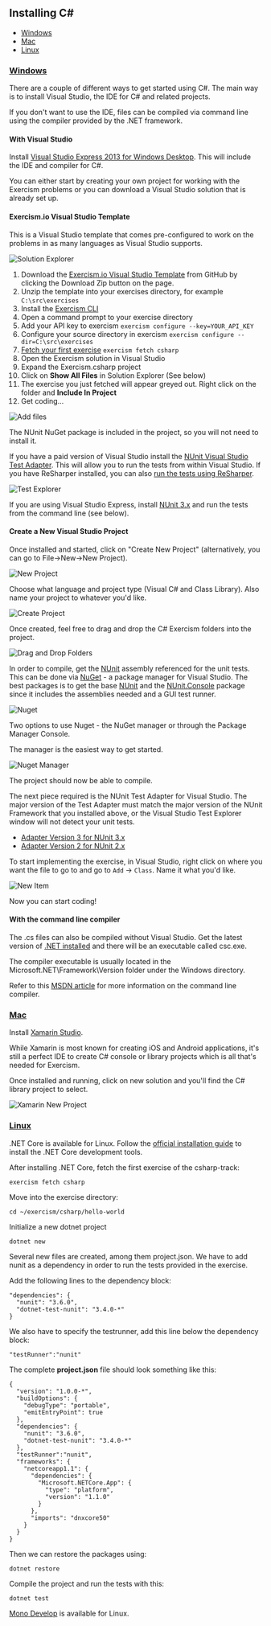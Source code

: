 ## Installing C&#35;

* [Windows](#windows)
* [Mac](#mac)
* [Linux](#linux)

### [Windows](#windows)
There are a couple of different ways to get started using C#. The main way is to
install Visual Studio, the IDE for C# and related projects.

If you don't want to use the IDE, files can be compiled via command line using the
compiler provided by the .NET framework.

#### With Visual Studio

Install [Visual Studio Express 2013 for Windows Desktop](http://www.visualstudio.com/downloads/download-visual-studio-vs#d-express-windows-desktop). This will include the IDE and compiler for C#.

You can either start by creating your own project for working with the Exercism problems or you can download a Visual Studio solution that is already set up.

#### Exercism.io Visual Studio Template

This is a Visual Studio template that comes pre-configured to work on the problems in as many languages as Visual Studio supports.

![Solution Explorer](http://x.exercism.io/v3/tracks/csharp/docs/img/SolutionExplorer.png)

1. Download the [Exercism.io Visual Studio Template](https://github.com/rprouse/Exercism.VisualStudio) from GitHub by clicking the Download Zip button on the page.
2. Unzip the template into your exercises directory, for example `C:\src\exercises`
2. Install the [Exercism CLI](http://exercism.io/cli)
3. Open a command prompt to your exercise directory
4. Add your API key to exercism `exercism configure --key=YOUR_API_KEY`
5. Configure your source directory in exercism `exercism configure --dir=C:\src\exercises`
6. [Fetch your first exercise](http://exercism.io/how-it-works/newbie) `exercism fetch csharp`
7. Open the Exercism solution in Visual Studio
8. Expand the Exercism.csharp project
9. Click on **Show All Files** in Solution Explorer (See below)
10. The exercise you just fetched will appear greyed out. Right click on the folder and **Include In Project**
11. Get coding...

![Add files](http://x.exercism.io/v3/tracks/csharp/docs/img/AddFiles.png)

The NUnit NuGet package is included in the project, so you will not need to install it.

If you have a paid version of Visual Studio install the [NUnit Visual Studio Test Adapter](https://visualstudiogallery.msdn.microsoft.com/6ab922d0-21c0-4f06-ab5f-4ecd1fe7175d). This will allow you to run the tests from within Visual Studio. If you have ReSharper installed, you can also [run the tests using ReSharper](https://www.jetbrains.com/resharper/features/unit_testing.html).

![Test Explorer](http://x.exercism.io/v3/tracks/csharp/docs/img/TestExplorer.png)

If you are using Visual Studio Express, install [NUnit 3.x](http://www.nunit.org/) and run the tests from the command line (see below).

#### Create a New Visual Studio Project

Once installed and started, click on "Create New Project" (alternatively, you can go to File->New->New Project).

![New Project](http://x.exercism.io/v3/tracks/csharp/docs/img/newProject.png)

Choose what language and project type (Visual C# and Class Library). Also name your project to whatever you'd like.

![Create Project](http://x.exercism.io/v3/tracks/csharp/docs/img/createNewProject.png)

Once created, feel free to drag and drop the C# Exercism folders into the project.

![Drag and Drop Folders](http://x.exercism.io/v3/tracks/csharp/docs/img/dragDropFolders.png)

In order to compile, get the [NUnit](http://nunit.org/) assembly referenced for the unit tests. This can be done via [NuGet](http://www.nuget.org/) - a package manager for Visual Studio. The best packages is to get the base [NUnit]() and the [NUnit.Console](https://www.nuget.org/packages/NUnit.Console/)
package since it includes the assemblies needed and a GUI test runner.

![Nuget](http://x.exercism.io/v3/tracks/csharp/docs/img/nugetMenu.png)

Two options to use Nuget - the NuGet manager or through the Package Manager Console.

The manager is the easiest way to get started.

![Nuget Manager](http://x.exercism.io/v3/tracks/csharp/docs/img/nugetManageNunitRunner.png)

The project should now be able to compile.

The next piece required is the NUnit Test Adapter for Visual Studio.  The major version of the Test Adapter must match the major version of the NUnit Framework that you installed above, or the Visual Studio Test Explorer window will not detect your unit tests.
- [Adapter Version 3 for NUnit 3.x](https://visualstudiogallery.msdn.microsoft.com/0da0f6bd-9bb6-4ae3-87a8-537788622f2d)
- [Adapter Version 2 for NUnit 2.x](https://visualstudiogallery.msdn.microsoft.com/6ab922d0-21c0-4f06-ab5f-4ecd1fe7175d)

To start implementing the exercise, in Visual Studio, right click on where you want the file to go to and go to `Add` -> `Class`. Name it what you'd like.

![New Item](http://x.exercism.io/v3/tracks/csharp/docs/img/addNewClass.png)

Now you can start coding!

#### With the command line compiler
The .cs files can also be compiled without Visual Studio. Get the latest version of
[.NET installed](http://msdn.microsoft.com/en-us/library/5a4x27ek(v=vs.110).aspx) and there will be an executable called csc.exe.

The compiler executable is usually located in the Microsoft.NET\Framework\Version folder under the Windows directory.

Refer to this [MSDN article](http://msdn.microsoft.com/en-us/library/78f4aasd.aspx) for more information on the command line compiler.

### [Mac](#mac)

Install [Xamarin Studio](http://xamarin.com/download).

While Xamarin is most known for creating iOS and Android applications, it's still a perfect IDE to create C# console
or library projects which is all that's needed for Exercism.

Once installed and running, click on new solution and you'll find the C# library project to select.

![Xamarin New Project](http://x.exercism.io/v3/tracks/csharp/docs/img/xamarin-csharp.jpg)

### [Linux](#linux)

.NET Core is available for Linux. Follow the [official installation guide](https://www.microsoft.com/net/core#linuxubuntu) to install the .NET Core development tools. 

After installing .NET Core, fetch the first exercise of the csharp-track:

```
exercism fetch csharp
```

Move into the exercise directory:

```
cd ~/exercism/csharp/hello-world
```

Initialize a new dotnet project

```
dotnet new
```

Several new files are created, among them project.json. We have to add nunit as a dependency in order to run the tests provided in the exercise.

Add the following lines to the dependency block:

```
"dependencies": {
  "nunit": "3.6.0",
  "dotnet-test-nunit": "3.4.0-*"
}
```

We also have to specify the testrunner, add this line below the dependency block:

```
"testRunner":"nunit"
```

The complete **project.json** file should look something like this:

```
{
  "version": "1.0.0-*",
  "buildOptions": {
    "debugType": "portable",
    "emitEntryPoint": true
  },
  "dependencies": {
    "nunit": "3.6.0",
    "dotnet-test-nunit": "3.4.0-*"
  },
  "testRunner":"nunit",
  "frameworks": {
    "netcoreapp1.1": {
      "dependencies": {
        "Microsoft.NETCore.App": {
          "type": "platform",
          "version": "1.1.0"
        }
      },
      "imports": "dnxcore50"
    }
  }
}
```

Then we can restore the packages using:

```
dotnet restore
```

Compile the project and run the tests with this:

```
dotnet test
```


[Mono Develop](http://www.mono-project.com/Mono_For_Linux_Developers) is available for Linux.

